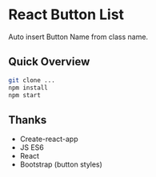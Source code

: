 # React Button List
Auto insert Button Name from class name.

## Quick Overview
```sh
git clone ...
npm install
npm start
```

## Thanks
- Create-react-app
- JS ES6
- React
- Bootstrap (button styles)
